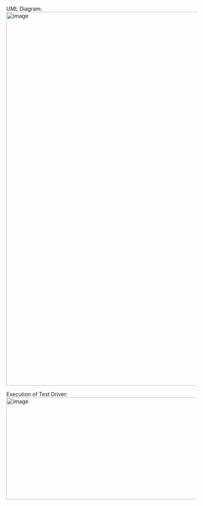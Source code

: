 UML Diagram:
<img width="1492" height="988" alt="image" src="https://github.com/user-attachments/assets/cc28623f-3b71-4734-a9a6-9db981b596bb" />

Execution of Test Driver:
<img width="1768" height="270" alt="image" src="https://github.com/user-attachments/assets/f54593de-b599-4ffb-8c77-7b06913a1a20" />
